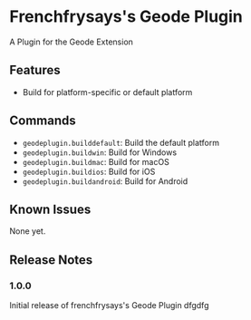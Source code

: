 # Frenchfrysays's Geode Plugin

A Plugin for the Geode Extension

## Features

- Build for platform-specific or default platform

## Commands

* `geodeplugin.builddefault`: Build the default platform
* `geodeplugin.buildwin`: Build for Windows
* `geodeplugin.buildmac`: Build for macOS
* `geodeplugin.buildios`: Build for iOS
* `geodeplugin.buildandroid`: Build for Android

## Known Issues

None yet.

## Release Notes

### 1.0.0

Initial release of frenchfrysays's Geode Plugin
dfgdfg